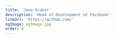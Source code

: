 ```yaml
---
title: 'Jane Krater'
description: 'Head of Development at Facebook'
linkUrl: 'https://github.com/'
ogImage: ogImage.jpg
order: 6
---
```

